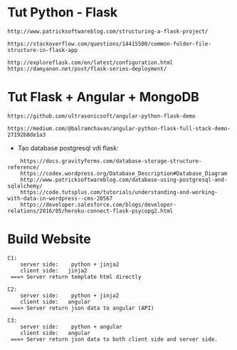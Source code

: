 # Tut Python - Flask 

```youtrack
http://www.patricksoftwareblog.com/structuring-a-flask-project/

https://stackoverflow.com/questions/14415500/common-folder-file-structure-in-flask-app

http://exploreflask.com/en/latest/configuration.html
https://damyanon.net/post/flask-series-deployment/
```



#  Tut Flask + Angular + MongoDB 

```youtrack
https://github.com/ultrasonicsoft/angular-python-flask-demo

https://medium.com/@balramchavan/angular-python-flask-full-stack-demo-27192b8de1a3
```

- Tạo database postgresql với flask:
```youtrack
    https://docs.gravityforms.com/database-storage-structure-reference/
    https://codex.wordpress.org/Database_Description#Database_Diagram
    http://www.patricksoftwareblog.com/database-using-postgresql-and-sqlalchemy/
    https://code.tutsplus.com/tutorials/understanding-and-working-with-data-in-wordpress--cms-20567
    https://developer.salesforce.com/blogs/developer-relations/2016/05/heroku-connect-flask-psycopg2.html
```

    
# Build Website 
```youtrack
C1: 
    server side:    python + jinja2
    client side:   jinja2
 ===> Server return template html directly

C2:
    server side:    python + jinja2
    client side:   angular 
 ===> Server return json data to angular (API)
 
C3:
    server side:    python + angular 
    client side:   angular
 ===> Server return json data to both client side and server side.
```


   
   

    
    
    

    
    
